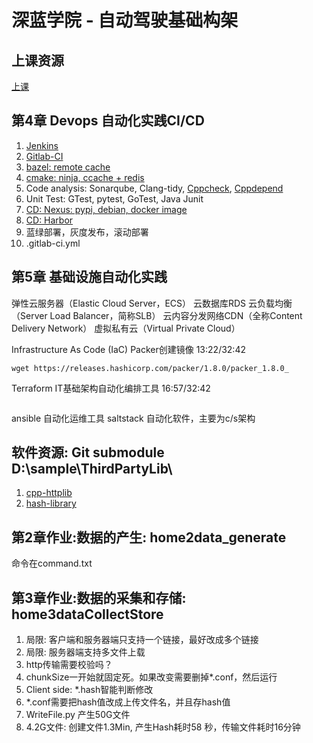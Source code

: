 # 深蓝学院 - 自动驾驶基础构架

## 上课资源
[上课](https://www.shenlanxueyuan.com/my/course/485)

## 第4章 Devops 自动化实践CI/CD
1. [Jenkins](https://www.jenkins.io/)
2. [Gitlab-CI](https://docs.gitlab.com/ee/ci/)
3. [bazel: remote cache](https://bazel.build/)
4. [cmake: ninja, ccache + redis](https://cmake.org/)
5. Code analysis: Sonarqube, Clang-tidy, [Cppcheck](https://cppcheck.sourceforge.io/), [Cppdepend](https://www.cppdepend.com/)
6. Unit Test: GTest, pytest, GoTest, Java Junit
7. [CD: Nexus: pypi, debian, docker image](https://help.sonatype.com/integrations/nexus-and-continuous-integration)
8. [CD: Harbor](https://goharbor.io/blog/harbor-1.9/)
9. 蓝绿部署，灰度发布，滚动部署
10.  .gitlab-ci.yml

## 第5章 基础设施自动化实践
弹性云服务器（Elastic Cloud Server，ECS）
云数据库RDS
云负载均衡（Server Load Balancer，简称SLB）
云内容分发网络CDN（全称Content Delivery Network）
虚拟私有云（Virtual Private Cloud）

Infrastructure As Code (IaC)
Packer创建镜像	13:22/32:42
```
wget https://releases.hashicorp.com/packer/1.8.0/packer_1.8.0_
```
Terraform IT基础架构自动化编排工具	16:57/32:42
```
```
ansible 自动化运维工具
saltstack 自动化软件，主要为c/s架构

## 软件资源: Git submodule D:\sample\ThirdPartyLib\
1. [cpp-httplib
](https://github.com/yhirose/cpp-httplib.git)
2. [hash-library](https://github.com/stbrumme/hash-library)

## 第2章作业:数据的产生: home2data_generate
命令在command.txt

## 第3章作业:数据的采集和存储: home3dataCollectStore
1. 局限: 客户端和服务器端只支持一个链接，最好改成多个链接
2. 局限: 服务器端支持多文件上载
3. http传输需要校验吗？
4. chunkSize一开始就固定死。如果改变需要删掉*.conf，然后运行
5. Client side: *.hash智能判断修改
6. *.conf需要把hash值改成上传文件名，并且存hash值
7. WriteFile.py 产生50G文件
8. 4.2G文件: 创建文件1.3Min, 产生Hash耗时58 秒，传输文件耗时16分钟